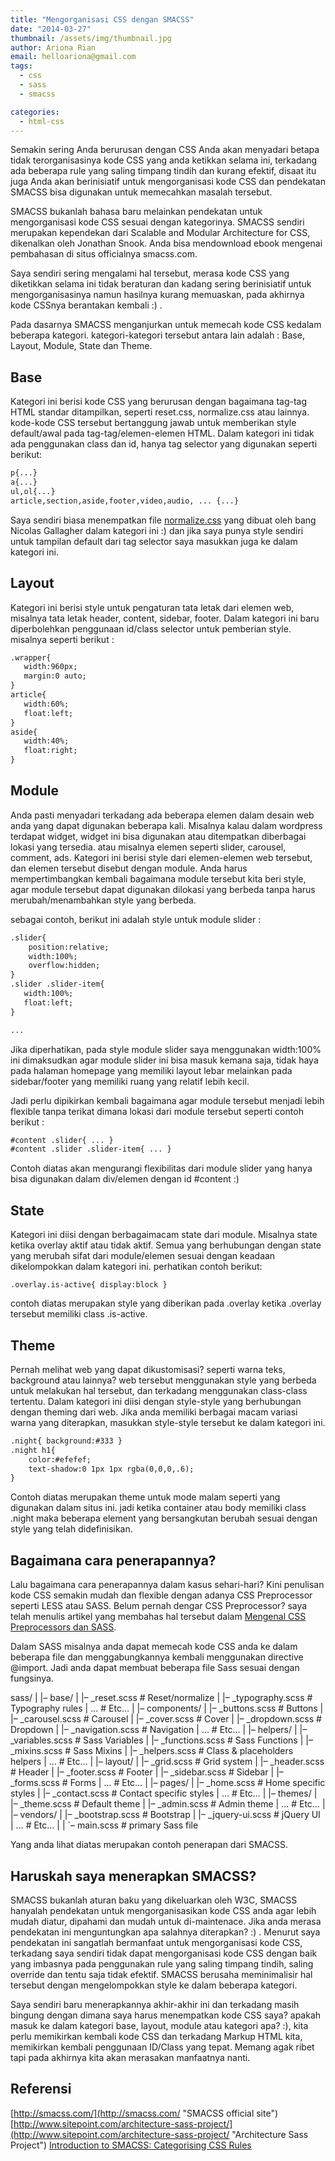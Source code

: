 ```yaml
---
title: "Mengorganisasi CSS dengan SMACSS"
date: "2014-03-27"
thumbnail: /assets/img/thumbnail.jpg
author: Ariona Rian
email: helloariona@gmail.com
tags: 
  - css
  - sass
  - smacss

categories: 
  - html-css
---
```


Semakin sering Anda berurusan dengan CSS Anda akan menyadari betapa tidak terorganisasinya kode CSS yang anda ketikkan selama ini, terkadang ada beberapa rule yang saling timpang tindih dan kurang efektif, disaat itu juga Anda akan berinisiatif untuk mengorganisasi kode CSS dan pendekatan SMACSS bisa digunakan untuk memecahkan masalah tersebut.

SMACSS bukanlah bahasa baru melainkan pendekatan untuk mengorganisasi kode CSS sesuai dengan kategorinya. SMACSS sendiri merupakan kependekan dari Scalable and Modular Architecture for CSS, dikenalkan oleh Jonathan Snook. Anda bisa mendownload ebook mengenai pembahasan di situs officialnya smacss.com.

Saya sendiri sering mengalami hal tersebut, merasa kode CSS yang diketikkan selama ini tidak beraturan dan kadang sering berinisiatif untuk mengorganisasinya namun hasilnya kurang memuaskan, pada akhirnya kode CSSnya berantakan kembali :) .

Pada dasarnya SMACSS menganjurkan untuk memecah kode CSS kedalam beberapa kategori. kategori-kategori tersebut antara lain adalah : Base, Layout, Module, State dan Theme.

## Base

Kategori ini berisi kode CSS yang berurusan dengan bagaimana tag-tag HTML standar ditampilkan, seperti reset.css, normalize.css atau lainnya. kode-kode CSS tersebut bertanggung jawab untuk memberikan style default/awal pada tag-tag/elemen-elemen HTML. Dalam kategori ini tidak ada penggunakan class dan id, hanya tag selector yang digunakan seperti berikut:

```html
p{...}
a{...}
ul,ol{...}
article,section,aside,footer,video,audio, ... {...}
```

Saya sendiri biasa menempatkan file [normalize.css](http://necolas.github.io/normalize.css/ "Normalize CSS") yang dibuat oleh bang Nicolas Gallagher dalam kategori ini :) dan jika saya punya style sendiri untuk tampilan default dari tag selector saya masukkan juga ke dalam kategori ini.

## Layout

Kategori ini berisi style untuk pengaturan tata letak dari elemen web, misalnya tata letak header, content, sidebar, footer. Dalam kategori ini baru diperbolehkan penggunaan id/class selector untuk pemberian style. misalnya seperti berikut :

```html
.wrapper{
   width:960px;
   margin:0 auto;
}
article{
   width:60%;
   float:left;
}
aside{
   width:40%;
   float:right;
}
```

## Module

Anda pasti menyadari terkadang ada beberapa elemen dalam desain web anda yang dapat digunakan beberapa kali. Misalnya kalau dalam wordpress terdapat widget, widget ini bisa digunakan atau ditempatkan diberbagai lokasi yang tersedia. atau misalnya elemen seperti slider, carousel, comment, ads. Kategori ini berisi style dari elemen-elemen web tersebut, dan elemen tersebut disebut dengan module. Anda harus mempertimbangkan kembali bagaimana module tersebut kita beri style, agar module tersebut dapat digunakan dilokasi yang berbeda tanpa harus merubah/menambahkan style yang berbeda.

sebagai contoh, berikut ini adalah style untuk module slider :

```html
.slider{
    position:relative;
    width:100%;
    overflow:hidden;
}
.slider .slider-item{
   width:100%;
   float:left;
}

...
```

Jika diperhatikan, pada style module slider saya menggunakan width:100% ini dimaksudkan agar module slider ini bisa masuk kemana saja, tidak haya pada halaman homepage yang memiliki layout lebar melainkan pada sidebar/footer yang memiliki ruang yang relatif lebih kecil.

Jadi perlu dipikirkan kembali bagaimana agar module tersebut menjadi lebih flexible tanpa terikat dimana lokasi dari module tersebut seperti contoh berikut :

```html
#content .slider{ ... }
#content .slider .slider-item{ ... }
```

Contoh diatas akan mengurangi flexibilitas dari module slider yang hanya bisa digunakan dalam div/elemen dengan id #content :)

## State

Kategori ini diisi dengan berbagaimacam state dari module. Misalnya state ketika overlay aktif atau tidak aktif. Semua yang berhubungan dengan state yang merubah sifat dari module/elemen sesuai dengan keadaan dikelompokkan dalam kategori ini. perhatikan contoh berikut:

```
.overlay.is-active{ display:block }
```

contoh diatas merupakan style yang diberikan pada .overlay ketika .overlay tersebut memiliki class .is-active.

## Theme

Pernah melihat web yang dapat dikustomisasi? seperti warna teks, background atau lainnya? web tersebut menggunakan style yang berbeda untuk melakukan hal tersebut, dan terkadang menggunakan class-class tertentu. Dalam kategori ini diisi dengan style-style yang berhubungan dengan theming dari web. Jika anda memiliki berbagai macam variasi warna yang diterapkan, masukkan style-style tersebut ke dalam kategori ini.

```html
.night{ background:#333 }
.night h1{ 
    color:#efefef;
    text-shadow:0 1px 1px rgba(0,0,0,.6); 
}
```

Contoh diatas merupakan theme untuk mode malam seperti yang digunakan dalam situs ini. jadi ketika container atau body memiliki class .night maka beberapa element yang bersangkutan berubah sesuai dengan style yang telah didefinisikan.

## Bagaimana cara penerapannya?

Lalu bagaimana cara penerapannya dalam kasus sehari-hari? Kini penulisan kode CSS semakin mudah dan flexible dengan adanya CSS Preprocessor seperti LESS atau SASS. Belum pernah dengar CSS Preprocessor? saya telah menulis artikel yang membahas hal tersebut dalam [Mengenal CSS Preprocessors dan SASS](/mengenal-css-preprocessors-dan-sass/ "Mengenal CSS Preprocessors dan SASS").

Dalam SASS misalnya anda dapat memecah kode CSS anda ke dalam beberapa file dan menggabungkannya kembali menggunakan directive @import. Jadi anda dapat membuat beberapa file Sass sesuai dengan fungsinya.

sass/ 
| 
|– base/ 
|   |– \_reset.scss       # Reset/normalize 
|   |– \_typography.scss  # Typography rules 
|   ...                  # Etc… 
| 
|– components/ 
|   |– \_buttons.scss     # Buttons 
|   |– \_carousel.scss    # Carousel 
|   |– \_cover.scss       # Cover 
|   |– \_dropdown.scss    # Dropdown 
|   |– \_navigation.scss  # Navigation 
|   ...                  # Etc… 
| 
|– helpers/ 
|   |– \_variables.scss   # Sass Variables 
|   |– \_functions.scss   # Sass Functions 
|   |– \_mixins.scss      # Sass Mixins 
|   |– \_helpers.scss     # Class & placeholders helpers 
|   ...                  # Etc… 
| 
|– layout/ 
|   |– \_grid.scss        # Grid system 
|   |– \_header.scss      # Header 
|   |– \_footer.scss      # Footer 
|   |– \_sidebar.scss     # Sidebar 
|   |– \_forms.scss       # Forms 
|   ...                  # Etc… 
| 
|– pages/ 
|   |– \_home.scss        # Home specific styles 
|   |– \_contact.scss     # Contact specific styles 
|   ...                  # Etc… 
| 
|– themes/ 
|   |– \_theme.scss       # Default theme 
|   |– \_admin.scss       # Admin theme 
|   ...                  # Etc… 
| 
|– vendors/ 
|   |– \_bootstrap.scss   # Bootstrap 
|   |– \_jquery-ui.scss   # jQuery UI 
|   ...                  # Etc… 
| 
| 
\`– main.scss             # primary Sass file 

Yang anda lihat diatas merupakan contoh penerapan dari SMACSS.

## Haruskah saya menerapkan SMACSS?

SMACSS bukanlah aturan baku yang dikeluarkan oleh W3C, SMACSS hanyalah pendekatan untuk mengorganisasikan kode CSS anda agar lebih mudah diatur, dipahami dan mudah untuk di-maintenace. Jika anda merasa pendekatan ini menguntungkan apa salahnya diterapkan? :) . Menurut saya pendekatan ini sangatlah bermanfaat untuk mengorganisasi kode CSS, terkadang saya sendiri tidak dapat mengorganisasi kode CSS dengan baik yang imbasnya pada penggunakan rule yang saling timpang tindih, saling override dan tentu saja tidak efektif. SMACSS berusaha meminimalisir hal tersebut dengan mengelompokkan style ke dalam beberapa kategori.

Saya sendiri baru menerapkannya akhir-akhir ini dan terkadang masih bingung dengan dimana saya harus menempatkan kode CSS saya? apakah masuk ke dalam kategori base, layout, module atau kategori apa? :), kita perlu memikirkan kembali kode CSS dan terkadang Markup HTML kita, memikirkan kembali penggunaan ID/Class yang tepat. Memang agak ribet tapi pada akhirnya kita akan merasakan manfaatnya nanti.

## Referensi

[http://smacss.com/](http://smacss.com/ "SMACSS official site") [http://www.sitepoint.com/architecture-sass-project/](http://www.sitepoint.com/architecture-sass-project/ "Architecture Sass Project") [Introduction to SMACSS: Categorising CSS Rules](http://www.youtube.com/watch?v=nI6zrpmxqcE "Introducing to SMACSS: Categorising CSS Rules")
